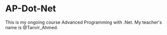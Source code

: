 # AP-Dot-Net
This is my ongoing course Advanced Programming with .Net.
My teacher's name is @Tanvir_Ahmed.
